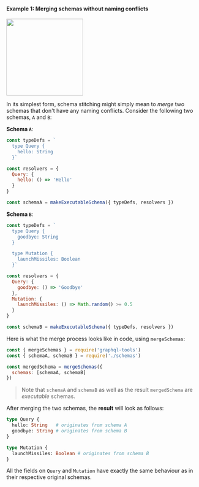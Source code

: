 
#### Example 1: Merging schemas without naming conflicts

<a href="https://github.com/advancedgraphql/schema-stitching/tree/master/merge-schemas-1" target="_blank"><img src="https://imgur.com/sj8HlZO.png" width="200" /></a>

In its simplest form, schema stitching might simply mean to _merge_ two schemas that don't have any naming conflicts. Consider the following two schemas, `A` and `B`:

**Schema `A`**:

```js
const typeDefs = `
  type Query {
    hello: String
  }`

const resolvers = {
  Query: {
    hello: () => 'Hello'
  }
}

const schemaA = makeExecutableSchema({ typeDefs, resolvers })
```

**Schema `B`**:

```js
const typeDefs = `
  type Query {
    goodbye: String
  }

  type Mutation {
    launchMissiles: Boolean
  }`

const resolvers = {
  Query: {
    goodbye: () => 'Goodbye'
  },
  Mutation: {
    launchMissiles: () => Math.random() >= 0.5
  }
}

const schemaB = makeExecutableSchema({ typeDefs, resolvers })
```

Here is what the merge process looks like in code, using `mergeSchemas`:

```js
const { mergeSchemas } = require('graphql-tools')
const { schemaA, schemaB } = require('./schemas')

const mergedSchema = mergeSchemas({
  schemas: [schemaA, schemaB]
})
```

> Note that `schemaA` and `schemaB` as well as the result `mergedSchema` are _executable_ schemas.

After merging the two schemas, the **result** will look as follows:

```graphql
type Query {
  hello: String   # originates from schema A
  goodbye: String # originates from schema B
}

type Mutation {
  launchMissiles: Boolean # originates from schema B
}
```

All the fields on `Query` and `Mutation` have exactly the same behaviour as in their respective original schemas.
